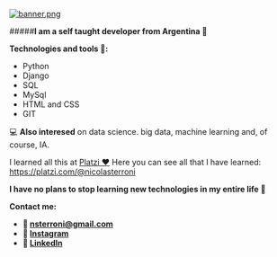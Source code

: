 [![banner.png](https://i.postimg.cc/8Cx4x2Sh/banner.png)](https://postimg.cc/94ty7NzM)

#####**I am a self taught developer from Argentina 👋**

  **Technologies and tools 🔧:**
  - Python
  - Django
  - SQL
  - MySql
  - HTML and CSS
  - GIT

  💻 **Also interesed** on data science. big data, machine learning and, of course, IA.

  I learned all this at [Platzi ❤](https://platzi.com/ "Platzi")
  Here you can see all that I have learned: 
  https://platzi.com/@nicolasterroni

  **I have no plans to stop learning new technologies in my entire life 🤗**

  **Contact me:**
  - **📩 nsterroni@gmail.com**
  - **📸 [Instagram](https://www.instagram.com/nicolasterroni/ "Instagram")**
  - **💼 [LinkedIn](https://www.linkedin.com/in/nicolas-terroni-912a93192/ "LinkedIn")**
